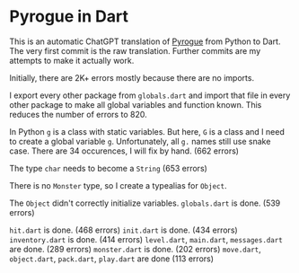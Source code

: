 Pyrogue in Dart
===============

This is an automatic ChatGPT translation of [Pyrogue](https://github.com/sma/pyrogue) from Python to Dart. The very first commit is the raw translation. Further commits are my attempts to make it actually work.

Initially, there are 2K+ errors mostly because there are no imports.

I export every other package from `globals.dart` and import that file in every other package to make all global variables and function known. This reduces the number of errors to 820.

In Python `g` is a class with static variables. But here, `G` is a class and I need to create a global variable `g`. Unfortunately, all `g.` names still use snake case. There are 34 occurences, I will fix by hand. (662 errors)

The type `char` needs to become a `String` (653 errors)

There is no `Monster` type, so I create a typealias for `Object`.

The `Object` didn't correctly initialize variables. `globals.dart` is done. (539 errors)

`hit.dart` is done. (468 errors)
`init.dart` is done. (434 errors)
`inventory.dart` is done. (414 errors)
`level.dart`, `main.dart`, `messages.dart` are done. (289 errors)
`monster.dart` is done. (202 errors)
`move.dart`, `object.dart`, `pack.dart`, `play.dart` are done (113 errors)
